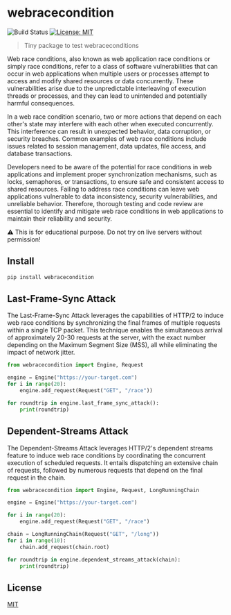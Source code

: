 # webracecondition
![Build Status](https://github.com/hupe1980/webracecondition/workflows/Build/badge.svg)
[![License: MIT](https://img.shields.io/badge/License-MIT-yellow.svg)](https://opensource.org/licenses/MIT) 
> Tiny package to test webraceconditions

Web race conditions, also known as web application race conditions or simply race conditions, refer to a class of software vulnerabilities that can occur in web applications when multiple users or processes attempt to access and modify shared resources or data concurrently. These vulnerabilities arise due to the unpredictable interleaving of execution threads or processes, and they can lead to unintended and potentially harmful consequences.

In a web race condition scenario, two or more actions that depend on each other's state may interfere with each other when executed concurrently. This interference can result in unexpected behavior, data corruption, or security breaches. Common examples of web race conditions include issues related to session management, data updates, file access, and database transactions.

Developers need to be aware of the potential for race conditions in web applications and implement proper synchronization mechanisms, such as locks, semaphores, or transactions, to ensure safe and consistent access to shared resources. Failing to address race conditions can leave web applications vulnerable to data inconsistency, security vulnerabilities, and unreliable behavior. Therefore, thorough testing and code review are essential to identify and mitigate web race conditions in web applications to maintain their reliability and security.

:warning: This is for educational purpose. Do not try on live servers without permission!

## Install
```bash
pip install webracecondition
```

## Last-Frame-Sync Attack
The Last-Frame-Sync Attack leverages the capabilities of HTTP/2 to induce web race conditions by synchronizing the final frames of multiple requests within a single TCP packet. This technique enables the simultaneous arrival of approximately 20-30 requests at the server, with the exact number depending on the Maximum Segment Size (MSS), all while eliminating the impact of network jitter.
 
```python
from webracecondition import Engine, Request

engine = Engine("https://your-target.com")
for i in range(20):
    engine.add_request(Request("GET", "/race"))

for roundtrip in engine.last_frame_sync_attack():
    print(roundtrip)
```

## Dependent-Streams Attack
The Dependent-Streams Attack leverages HTTP/2's dependent streams feature to induce web race conditions by coordinating the concurrent execution of scheduled requests. It entails dispatching an extensive chain of requests, followed by numerous requests that depend on the final request in the chain.

```python
from webracecondition import Engine, Request, LongRunningChain

engine = Engine("https://your-target.com")

for i in range(20):
    engine.add_request(Request("GET", "/race")

chain = LongRunningChain(Request("GET", "/long"))
for i in range(10):
    chain.add_request(chain.root)

for roundtrip in engine.dependent_streams_attack(chain):
    print(roundtrip)
```

## License
[MIT](LICENSE)